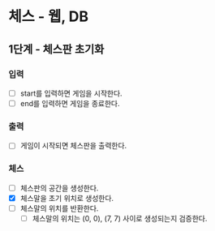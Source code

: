 # 체스 - 웹, DB

## 1단계 - 체스판 초기화

### 입력
- [ ] start를 입력하면 게임을 시작한다.
- [ ] end를 입력하면 게임을 종료한다.

### 출력
- [ ] 게임이 시작되면 체스판을 출력한다.

### 체스 
- [ ] 체스판의 공간을 생성한다.
- [x] 체스말을 초기 위치로 생성한다.
- [ ] 체스말의 위치를 반환한다.
    - [ ] 체스말의 위치는 (0, 0), (7, 7) 사이로 생성되는지 검증한다.
